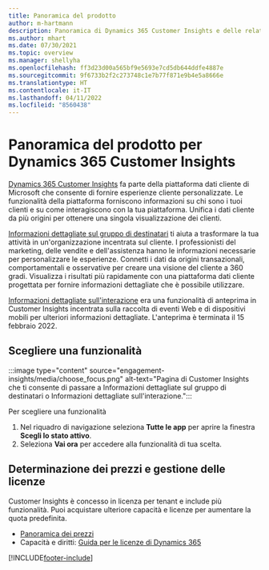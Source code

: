 ```yaml
---
title: Panoramica del prodotto
author: m-hartmann
description: Panoramica di Dynamics 365 Customer Insights e delle relative funzionalità.
ms.author: mhart
ms.date: 07/30/2021
ms.topic: overview
ms.manager: shellyha
ms.openlocfilehash: ff3d23d00a565bf9e5693e7cd5db644ddfe4887e
ms.sourcegitcommit: 9f6733b2f2c273748c1e7b77f871e9b4e5a8666e
ms.translationtype: HT
ms.contentlocale: it-IT
ms.lasthandoff: 04/11/2022
ms.locfileid: "8560438"
---
```

# <a name="product-overview-for-dynamics-365-customer-insights"></a>Panoramica del prodotto per Dynamics 365 Customer Insights

[Dynamics 365 Customer Insights](https://dynamics.microsoft.com/ai/customer-insights/) fa parte della piattaforma dati cliente di Microsoft che consente di fornire esperienze cliente personalizzate. Le funzionalità della piattaforma forniscono informazioni su chi sono i tuoi clienti e su come interagiscono con la tua piattaforma. Unifica i dati cliente da più origini per ottenere una singola visualizzazione dei clienti.

[Informazioni dettagliate sul gruppo di destinatari](audience-insights/overview.md) ti aiuta a trasformare la tua attività in un'organizzazione incentrata sul cliente. I professionisti del marketing, delle vendite e dell'assistenza hanno le informazioni necessarie per personalizzare le esperienze. Connetti i dati da origini transazionali, comportamentali e osservative per creare una visione del cliente a 360 gradi. Visualizza i risultati più rapidamente con una piattaforma dati cliente progettata per fornire informazioni dettagliate che è possibile utilizzare. 

[Informazioni dettagliate sull'interazione](engagement-insights/overview.md) era una funzionalità di anteprima in Customer Insights incentrata sulla raccolta di eventi Web e di dispositivi mobili per ulteriori informazioni dettagliate. L'anteprima è terminata il 15 febbraio 2022.
 
## <a name="choose-a-capability"></a>Scegliere una funzionalità

:::image type="content" source="engagement-insights/media/choose_focus.png" alt-text="Pagina di Customer Insights che ti consente di passare a Informazioni dettagliate sul gruppo di destinatari o Informazioni dettagliate sull'interazione.":::

Per scegliere una funzionalità

1. Nel riquadro di navigazione seleziona **Tutte le app** per aprire la finestra **Scegli lo stato attivo**.
1. Seleziona **Vai ora** per accedere alla funzionalità di tua scelta.

## <a name="pricing-and-licensing"></a>Determinazione dei prezzi e gestione delle licenze

Customer Insights è concesso in licenza per tenant e include più funzionalità. Puoi acquistare ulteriore capacità e licenze per aumentare la quota predefinita. 
- [Panoramica dei prezzi](https://dynamics.microsoft.com/ai/customer-insights/pricing/)
- Capacità e diritti: [Guida per le licenze di Dynamics 365](https://go.microsoft.com/fwlink/?LinkId=866544)

[!INCLUDE[footer-include](includes/footer-banner.md)]
